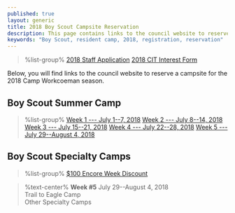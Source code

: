 ```yaml
---
published: true
layout: generic
title: 2018 Boy Scout Campsite Reservation
description: This page contains links to the council website to reserve campsites for the 2018 Camp Workcoeman season.
keywords: "Boy Scout, resident camp, 2018, registration, reservation"
---
```


> %list-group%
> <a href="https://goo.gl/forms/JOHUTPtXHSg11AK82" class="list-group-item">2018 Staff Application</a>
> <a href="https://docs.google.com/forms/d/e/1FAIpQLSerjMi4JNkrFxehHkcpK-zhEo_JLYUJcYmGYRypH9JJnU4zsg/viewform" class="list-group-item">2018 CIT Interest Form</a>

Below, you will find links to the council website to reserve a campsite for the 2018 Camp Workcoeman season.

## Boy Scout Summer Camp

> %list-group%
> <a href="https://ctrivers.org/event/2018-camp-workcoeman-week-1-registration-july-1-7-2018/7376" class="list-group-item">Week 1 --- July 1--7, 2018</a>
> <a href="https://ctrivers.org/event/2018-camp-workcoeman-week-2-registration-july-8-14-2018/7377" class="list-group-item">Week 2 --- July 8--14, 2018</a>
> <a href="https://ctrivers.org/event/2018-camp-workcoeman-week-3-registration-july-15-21-2018/7378" class="list-group-item">Week 3 --- July 15--21, 2018</a>
> <a href="https://ctrivers.org/event/2018-camp-workcoeman-week-4-registration-july-22-28-2018/7379" class="list-group-item">Week 4 --- July 22--28, 2018</a>
> <a href="https://ctrivers.org/event/2018-camp-workcoeman-week-5-registration-july-29-august-4-2018/7380" class="list-group-item">Week 5 --- July 29--August 4, 2018</a>

## Boy Scout Specialty Camps

> %list-group%
> <a href="{{ site.url }}/pdf/2018/2018-encore-week.pdf" class="list-group-item">$100 Encore Week Discount</a>

> %text-center%
> **Week #5**
> July 29--August 4, 2018<br/>
> Trail to Eagle Camp<br/>
> Other Specialty Camps
